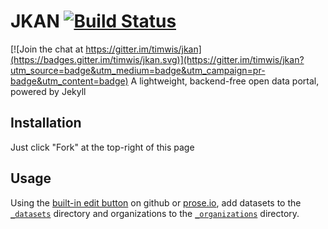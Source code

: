 # JKAN [![Build Status](https://travis-ci.org/timwis/jkan.svg?branch=master)](https://travis-ci.org/timwis/jkan)

[![Join the chat at https://gitter.im/timwis/jkan](https://badges.gitter.im/timwis/jkan.svg)](https://gitter.im/timwis/jkan?utm_source=badge&utm_medium=badge&utm_campaign=pr-badge&utm_content=badge)
A lightweight, backend-free open data portal, powered by Jekyll

## Installation
Just click "Fork" at the top-right of this page

## Usage
Using the [built-in edit button](https://help.github.com/articles/editing-files-in-your-repository/) on github
or [prose.io](http://prose.io), add datasets to the [`_datasets`](_datasets) directory and organizations to 
the [`_organizations`](_organizations) directory.
